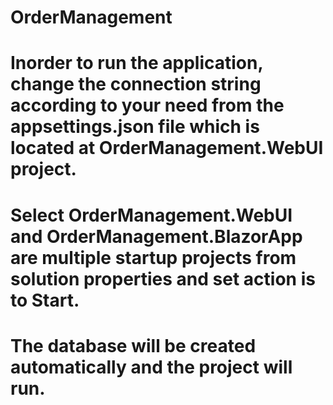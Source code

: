 # OrderManagement

# Inorder to run the application, change the connection string according to your need from the appsettings.json file which is located at OrderManagement.WebUI project.

# Select OrderManagement.WebUI and OrderManagement.BlazorApp are multiple startup projects from solution properties and set action is to Start.

# The database will be created automatically and the project will run.
